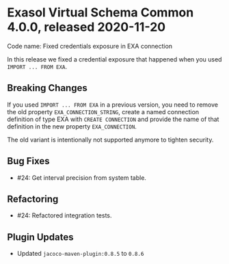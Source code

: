 # Exasol Virtual Schema Common 4.0.0, released 2020-11-20

Code name: Fixed credentials exposure in EXA connection

In this release we fixed a credential exposure that happened when you used `IMPORT ... FROM EXA`.

## Breaking Changes

If you used `IMPORT ... FROM EXA` in a previous version, you need to remove the old property `EXA_CONNECTION_STRING`,
create a named connection definition of type EXA with `CREATE CONNECTION` and provide the name of that definition in the
new property `EXA_CONNECTION`.

The old variant is intentionally not supported anymore to tighten security.

## Bug Fixes

* #24: Get interval precision from system table.

## Refactoring

* #24: Refactored integration tests.

## Plugin Updates

* Updated `jacoco-maven-plugin:0.8.5` to `0.8.6`